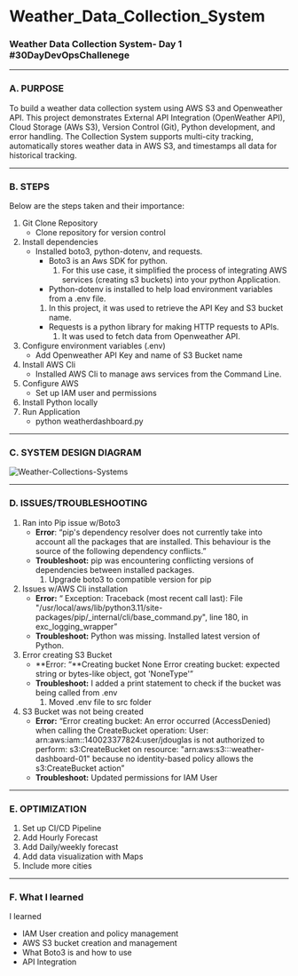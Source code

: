 # Weather_Data_Collection_System

### **Weather Data Collection System- Day 1 \#30DayDevOpsChallenege**

---

### **A. PURPOSE**

To build a weather data collection system using AWS S3 and Openweather API. This project demonstrates External API Integration (OpenWeather API), Cloud Storage (AWs S3), Version Control (Git), Python development, and error handling. The Collection System supports multi-city tracking, automatically stores weather data in AWS S3, and timestamps all data for historical tracking. 

---

### **B. STEPS**

Below are the steps taken and their importance:

1. Git Clone Repository  
   * Clone repository for version control  
2. Install dependencies  
   * Installed boto3, python-dotenv, and requests.   
     * Boto3 is an Aws SDK for python.   
       1. For this use case, it simplified the process of integrating AWS services (creating s3 buckets) into your python Application.  
     *  Python-dotenv is installed to help load environment variables from a .env file.   
       1. In this project, it was used to retrieve the API Key and S3 bucket name.   
     * Requests is a python library for making HTTP requests to APIs.   
       1. It was used to fetch data from Openweather API.  
3. Configure environment variables (.env)  
   * Add Openweather API Key and name of S3 Bucket name  
4. Install AWS Cli  
   * Installed AWS Cli to manage aws services from the Command Line.   
5. Configure AWS  
   * Set up IAM user and permissions   
6. Install Python locally   
7. Run Application  
   * python weatherdashboard.py 

---

### **C. SYSTEM DESIGN DIAGRAM**

![Weather-Collections-Systems](https://github.com/user-attachments/assets/05e0ab25-1787-4dbb-b10c-bc0cdb0647f7)

---

### **D. ISSUES/TROUBLESHOOTING**

1. Ran into Pip issue w/Boto3   
   * **Error**: “pip's dependency resolver does not currently take into account all the packages that are installed. This behaviour is the source of the following dependency conflicts.”  
   * **Troubleshoot:** pip was encountering conflicting versions of dependencies between installed packages.   
     1. Upgrade boto3 to compatible version for pip   
2. Issues w/AWS Cli installation   
   * **Error:** “ Exception: Traceback (most recent call last): File "/usr/local/aws/lib/python3.11/site-packages/pip/\_internal/cli/base\_command.py", line 180, in exc\_logging\_wrapper”  
   * **Troubleshoot:** Python was missing. Installed latest version of Python.  
3. Error creating S3 Bucket  
   * **Error: “**Creating bucket None Error creating bucket: expected string or bytes-like object, got 'NoneType'”  
   * **Troubleshoot:** I added a print statement to check if the bucket was being called from .env  
     1. Moved .env file to src folder   
4. S3 Bucket was not being created   
   * **Error:** “Error creating bucket: An error occurred (AccessDenied) when calling the CreateBucket operation: User: arn:aws:iam::140023377824:user/jdouglas is not authorized to perform: s3:CreateBucket on resource: "arn:aws:s3:::weather-dashboard-01" because no identity-based policy allows the s3:CreateBucket action”  
   * **Troubleshoot:** Updated permissions for IAM User 

---

### **E. OPTIMIZATION**

1. Set up CI/CD Pipeline   
2. Add Hourly Forecast   
3. Add Daily/weekly forecast   
4. Add data visualization with Maps  
5. Include more cities

---

### **F.  What I learned**

I learned

*  IAM User creation and policy management  
* AWS S3 bucket creation and management   
* What Boto3 is and how to use   
* API Integration 
